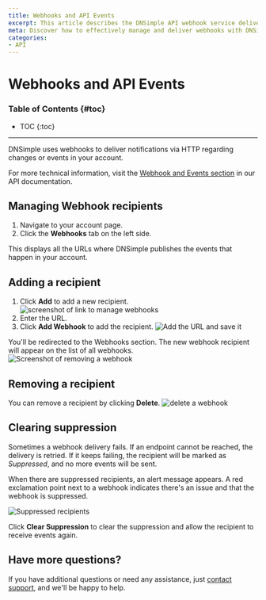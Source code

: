 ```yaml
---
title: Webhooks and API Events
excerpt: This article describes the DNSimple API webhook service delivery and management.
meta: Discover how to effectively manage and deliver webhooks with DNSimple's API. Learn to integrate real-time updates for your applications seamlessly.
categories:
- API
---
```


# Webhooks and API Events

### Table of Contents {#toc}

* TOC
{:toc}

---

DNSimple uses webhooks to deliver notifications via HTTP regarding changes or events in your account.

For more technical information, visit the [Webhook and Events section](https://developer.dnsimple.com/v2/webhooks/events/) in our API documentation.

## Managing Webhook recipients

1. Navigate to your account page.
2. Click the **Webhooks** tab on the left side.

This displays all the URLs where DNSimple publishes the events that happen in your account.

## Adding a recipient

1. Click **Add** to add a new recipient.
    ![screenshot of link to manage webhooks](/files/webhooks-link.png)
1. Enter the URL.
1. Click **Add Webhook** to add the recipient.
    ![Add the URL and save it](/files/webhooks-add-url.png)

You'll be redirected to the Webhooks section. The new webhook recipient will appear on the list of all webhooks.
![Screenshot of removing a webhook](/files/webhooks-list.png)

## Removing a recipient

You can remove a recipient by clicking **Delete**.
![delete a webhook](/files/webhook-delete.png)

## Clearing suppression

Sometimes a webhook delivery fails. If an endpoint cannot be reached, the delivery is retried. If it keeps failing, the recipient will be marked as *Suppressed*, and no more events will be sent.

When there are suppressed recipients, an alert message appears. A red exclamation point next to a webhook indicates there's an issue and that the webhook is suppressed.

![Suppressed recipients](/files/webhooks-clear-suppression.png)

Click **Clear Suppression** to clear the suppression and allow the recipient to receive events again.

## Have more questions?

If you have additional questions or need any assistance, just [contact support](https://dnsimple.com/feedback), and we'll be happy to help.

